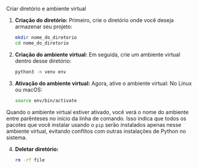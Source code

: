 Criar diretório e ambiente virtual

1. **Criação do diretório:**
   Primeiro, crie o diretório onde você deseja armazenar seu projeto:
   ```bash
   mkdir nome_do_diretorio
   cd nome_do_diretorio
   ```

2. **Criação do ambiente virtual:**
   Em seguida, crie um ambiente virtual dentro desse diretório:
   ```bash
   python3 -m venv env
   ```

3. **Ativação do ambiente virtual:**
   Agora, ative o ambiente virtual:
   No Linux ou macOS:
     ```bash
     source env/bin/activate
     ```

Quando o ambiente virtual estiver ativado, você verá o nome do ambiente entre parênteses no início da linha de comando. Isso indica que todos os pacotes que você instalar usando o `pip` serão instalados apenas nesse ambiente virtual, evitando conflitos com outras instalações de Python no sistema.

4. **Deletar diretório:**
   ```bash
   rm -rf file
   ```
